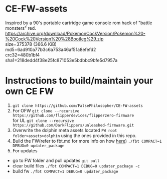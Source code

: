 # CE-FW-assets
Inspired by a 90's portable cartridge game console rom hack of "battle monsters" red.<br>
https://archive.org/download/PokemonCockVersion/Pokemon%20-%20Cock%20Version%20%28Bootleg%29.zip <br>
size=375378 (366.6 KiB)<br>
md5=6ad910a77b3c6a753a46af51a8efefd2<br>
crc32=480b1bf4<br>
sha1=218dedd4f38e25fc871053e5bdbbc9bfe5d7957a

# Instructions to build/maintain your own CE FW
1. `git clone https://github.com/FalsePhilosopher/CE-FW-assets`<br>
2. For OFW `git clone --recursive https://github.com/flipperdevices/flipperzero-firmware`<br> for UL `git clone --recursive https://github.com/DarkFlippers/unleashed-firmware.git`<br>
3. Overwrite the dolphin meta assets located `FW root folder>assets>dolphin` using the ones provided in this repo.<br>
4. Build the FW(refer to fbt.md  for more info on how [here](https://github.com/flipperdevices/flipperzero-firmware/blob/dev/documentation/fbt.md)) `./fbt COMPACT=1 DEBUG=0 updater_package`
5. For updates
- go to FW folder and pull updates `git pull`<br>
- clear build files `./fbt COMPACT=1 DEBUG=0 updater_package -c`<br>
- build fw `./fbt COMPACT=1 DEBUG=0 updater_package`
